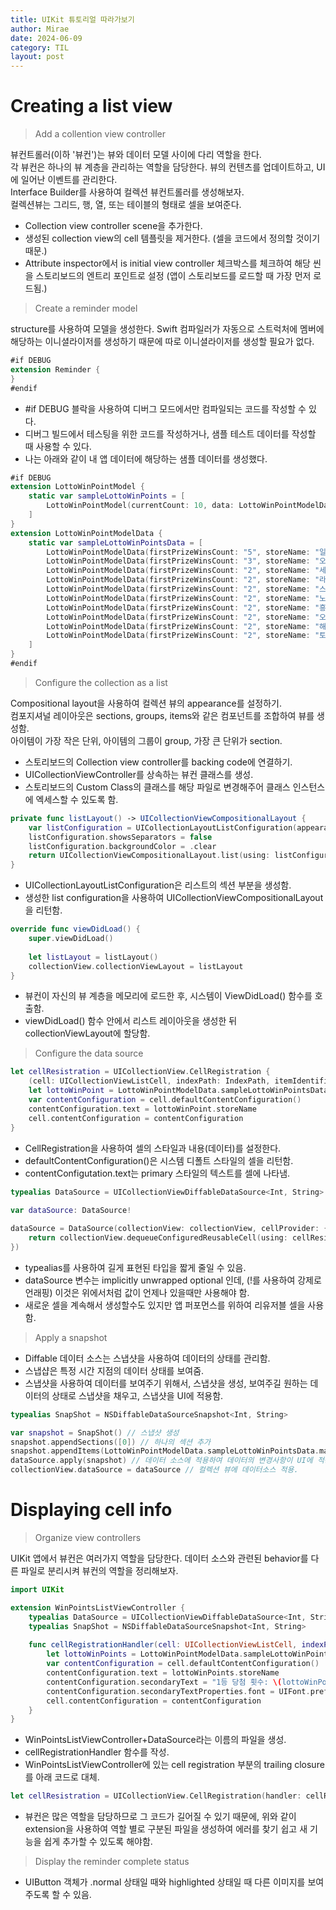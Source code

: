 ```yaml
---
title: UIKit 튜토리얼 따라가보기
author: Mirae
date: 2024-06-09
category: TIL
layout: post
---
```


# Creating a list view 
> Add a collention view controller
  
  뷰컨트롤러(이하 '뷰컨')는 뷰와 데이터 모델 사이에 다리 역할을 한다.  
  각 뷰컨은 하나의 뷰 계층을 관리하는 역할을 담당한다. 뷰의 컨텐츠를 업데이트하고, UI에 일어난 이벤트를 관리한다.  
  Interface Builder를 사용하여 컬렉션 뷰컨트롤러를 생성해보자.  
  컬렉션뷰는 그리드, 행, 열, 또는 테이블의 형태로 셀을 보여준다.  
    
- Collection view controller scene을 추가한다. 
- 생성된 collection view의 cell 템플릿을 제거한다. (셀을 코드에서 정의할 것이기 때문.)
- Attribute inspector에서 is initial view controller 체크박스를 체크하여 해당 씬을 스토리보드의 엔트리 포인트로 설정 (앱이 스토리보드를 로드할 때 가장 먼저 로드됨.)

> Create a reminder model
  
  structure를 사용하여 모델을 생성한다. Swift 컴파일러가 자동으로 스트럭처에 멤버에 해당하는 이니셜라이저를 생성하기 때문에 따로 이니셜라이저를 생성할 필요가 없다.  
  
```swift 
#if DEBUG
extension Reminder {
}
#endif
```
- #if DEBUG 블락을 사용하여 디버그 모드에서만 컴파일되는 코드를 작성할 수 있다.  
- 디버그 빌드에서 테스팅을 위한 코드를 작성하거나, 샘플 테스트 데이터를 작성할 때 사용할 수 있다. 
- 나는 아래와 같이 내 앱 데이터에 해당하는 샘플 데이터를 생성했다.  

```swift
#if DEBUG
extension LottoWinPointModel {
    static var sampleLottoWinPoints = [
        LottoWinPointModel(currentCount: 10, data: LottoWinPointModelData.sampleLottoWinPointsData, matchCount: 330, page: 1, perPage: 10, totalCount: 330)
    ]
}
extension LottoWinPointModelData {
    static var sampleLottoWinPointsData = [
        LottoWinPointModelData(firstPrizeWinsCount: "5", storeName: "일등복권편의점", orderNumber: "1", region: "대구 달서구"),
        LottoWinPointModelData(firstPrizeWinsCount: "3", storeName: "오케이상사", orderNumber: "2", region: "서울 서초구"),
        LottoWinPointModelData(firstPrizeWinsCount: "2", storeName: "세진전자통신", orderNumber: "3", region: "대구 서구"),
        LottoWinPointModelData(firstPrizeWinsCount: "2", storeName: "라이프마트", orderNumber: "4", region: "인천 중구"),
        LottoWinPointModelData(firstPrizeWinsCount: "2", storeName: "스파", orderNumber: "5", region: "서울 노원구"),
        LottoWinPointModelData(firstPrizeWinsCount: "2", storeName: "노다지복권방", orderNumber: "6", region: "인천 미추홀구"),
        LottoWinPointModelData(firstPrizeWinsCount: "2", storeName: "흥부네박터졌네", orderNumber: "7", region: "인천 계양구"),
        LottoWinPointModelData(firstPrizeWinsCount: "2", storeName: "오천억복권방", orderNumber: "8", region: "광주 서구"),
        LottoWinPointModelData(firstPrizeWinsCount: "2", storeName: "해피+24시편의점", orderNumber: "9", region: "광주 북구"),
        LottoWinPointModelData(firstPrizeWinsCount: "2", storeName: "토큰박스", orderNumber: "10", region: "경기 남양주시"),
    ]
}
#endif
```
 
> Configure the collection as a list
  
  Compositional layout을 사용하여 컬렉션 뷰의 appearance를 설정하기.  
  컴포지셔널 레이아웃은 sections, groups, items와 같은 컴포넌트를 조합하여 뷰를 생성함.  
  아이템이 가장 작은 단위, 아이템의 그룹이 group, 가장 큰 단위가 section.  

- 스토리보드의 Collection view controller를 backing code에 연결하기.
- UICollectionViewController를 상속하는 뷰컨 클래스를 생성.
- 스토리보드의 Custom Class의 클래스를 해당 파일로 변경해주어 클래스 인스턴스에 엑세스할 수 있도록 함. 

```swift
private func listLayout() -> UICollectionViewCompositionalLayout {
    var listConfiguration = UICollectionLayoutListConfiguration(appearance: .grouped)
    listConfiguration.showsSeparators = false
    listConfiguration.backgroundColor = .clear
    return UICollectionViewCompositionalLayout.list(using: listConfiguration)
}
```
  
- UICollectionLayoutListConfiguration은 리스트의 섹션 부분을 생성함.
- 생성한 list configuration을 사용하여 UICollectionViewCompositionalLayout을 리턴함.
  
```swift
override func viewDidLoad() {
    super.viewDidLoad()
    
    let listLayout = listLayout()
    collectionView.collectionViewLayout = listLayout
}
```
  
- 뷰컨이 자신의 뷰 계층을 메모리에 로드한 후, 시스템이 ViewDidLoad() 함수를 호출함.
- viewDidLoad() 함수 안에서 리스트 레이아웃을 생성한 뒤 collectionViewLayout에 할당함.  


> Configure the data source
  
```swift
let cellResistration = UICollectionView.CellRegistration {
    (cell: UICollectionViewListCell, indexPath: IndexPath, itemIdentifier: String) in
    let lottoWinPoint = LottoWinPointModelData.sampleLottoWinPointsData[indexPath.item]
    var contentConfiguration = cell.defaultContentConfiguration()
    contentConfiguration.text = lottoWinPoint.storeName
    cell.contentConfiguration = contentConfiguration
}
```
- CellRegistration을 사용하여 셀의 스타일과 내용(데이터)를 설정한다. 
- defaultContentConfiguration()은 시스템 디폴트 스타일의 셀을 리턴함. 
- contentConfigutation.text는 primary 스타일의 텍스트를 셀에 나타냄.

```swift
typealias DataSource = UICollectionViewDiffableDataSource<Int, String>
    
var dataSource: DataSource!

dataSource = DataSource(collectionView: collectionView, cellProvider: { (collectionView: UICollectionView, indexPath: IndexPath, itemIdentifier: String) in
    return collectionView.dequeueConfiguredReusableCell(using: cellResistration, for: indexPath, item: itemIdentifier)
})
```
  
- typealias를 사용하여 길게 표현된 타입을 짧게 줄일 수 있음. 
- dataSource 변수는 implicitly unwrapped optional 인데, (!를 사용하여 강제로 언래핑) 이것은 위에서처럼 값이 언제나 있을때만 사용해야 함. 
- 새로운 셀을 계속해서 생성할수도 있지만 앱 퍼포먼스를 위하여 리유저블 셀을 사용함. 
  
> Apply a snapshot
  
- Diffable 데이터 소스는 스냅샷을 사용하여 데이터의 상태를 관리함.  
- 스냅샵은 특정 시간 지점의 데이터 상태를 보여줌.  
- 스냅샷을 사용하여 데이터를 보여주기 위해서, 스냅샷을 생성, 보여주길 원하는 데이터의 상태로 스냅샷을 채우고, 스냅샷을 UI에 적용함.
    
```swift
typealias SnapShot = NSDiffableDataSourceSnapshot<Int, String>

var snapshot = SnapShot() // 스냅샷 생성
snapshot.appendSections([0]) // 하나의 섹션 추가
snapshot.appendItems(LottoWinPointModelData.sampleLottoWinPointsData.map { $0.storeName }) // 샘플데이터 중 storeName으로 배열을 생성하여 아이템으로 추가
dataSource.apply(snapshot) // 데이터 소스에 적용하여 데이터의 변경사항이 UI에 적용되도록 함.
collectionView.dataSource = dataSource // 컬렉션 뷰에 데이터소스 적용.
```

# Displaying cell info 

> Organize view controllers
  
UIKit 앱에서 뷰컨은 여러가지 역할을 담당한다. 데이터 소스와 관련된 behavior를 다른 파일로 분리시켜 뷰컨의 역할을 정리해보자. 

```swift
import UIKit

extension WinPointsListViewController {
    typealias DataSource = UICollectionViewDiffableDataSource<Int, String>
    typealias SnapShot = NSDiffableDataSourceSnapshot<Int, String>
    
    func cellRegistrationHandler(cell: UICollectionViewListCell, indexPath: IndexPath, id: String) {
        let lottoWinPoints = LottoWinPointModelData.sampleLottoWinPointsData[indexPath.item]
        var contentConfiguration = cell.defaultContentConfiguration()
        contentConfiguration.text = lottoWinPoints.storeName
        contentConfiguration.secondaryText = "1등 당첨 횟수: \(lottoWinPoints.firstPrizeWinsCount)"
        contentConfiguration.secondaryTextProperties.font = UIFont.preferredFont(forTextStyle: .caption1)
        cell.contentConfiguration = contentConfiguration
    }
}
```
  
- WinPointsListViewController+DataSource라는 이름의 파일을 생성. 
- cellRegistrationHandler 함수를 작성.
- WinPointsListViewController에 있는 cell registration 부분의 trailing closure를 아래 코드로 대체.
  
```swift
let cellResistration = UICollectionView.CellRegistration(handler: cellRegistrationHandler)
```
  
- 뷰컨은 많은 역할을 담당하므로 그 코드가 길어질 수 있기 때문에, 위와 같이 extension을 사용하여 역할 별로 구분된 파일을 생성하여 에러를 찾기 쉽고 새 기능을 쉽게 추가할 수 있도록 해야함.
  
  
> Display the reminder complete status

- UIButton 객체가 .normal 상태일 때와 highlighted 상태일 때 다른 이미지를 보여주도록 할 수 있음.
